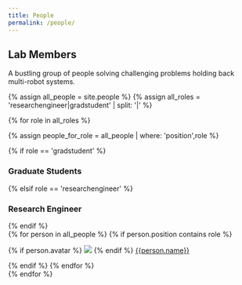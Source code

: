 ```yaml
---
title: People
permalink: /people/
---
```


## Lab Members

A bustling group of people solving challenging problems holding back multi-robot systems.

{% assign all_people = site.people %}
{% assign all_roles = 'researchengineer|gradstudent' | split: '|'  %}

{% for role in all_roles %}

{% assign people_for_role = all_people | where: 'position',role %}


<div class="pos-header">
{% if role == 'gradstudent' %}
  <h3>Graduate Students</h3>
{% elsif role == 'researchengineer' %}
  <h3>Research Engineer</h3>
{% endif %}
</div>


<div class="content list people">
  {% for person in all_people %}
    {% if person.position contains role %}
      <div class="list-item-people">
        <p class="list-post-title">
          {% if person.avatar %}
            <a href="{{site.url}}{{person.url}}">
              <img class="profile-thumbnail" src="{{site.url}}/images/people/{{person.avatar}}"></a>
           {% endif %}
           <a class="name" href="{{site.url}}{{person.url}}">{{person.name}}</a>
        </p>
      </div>
     {% endif %}
  {% endfor %}
</div>
{% endfor %}